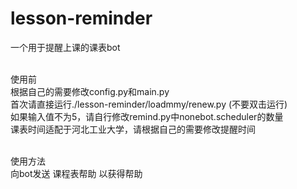 # lesson-reminder
一个用于提醒上课的课表bot

<br> 使用前 <br>
根据自己的需要修改config.py和main.py <br>
首次请直接运行./lesson-reminder/loadmmy/renew.py  (不要双击运行) <br>
如果输入值不为5，请自行修改remind.py中nonebot.scheduler的数量 <br>
课表时间适配于河北工业大学，请根据自己的需要修改提醒时间 <br>


<br> 使用方法 <br>
向bot发送 课程表帮助 以获得帮助 <br>
